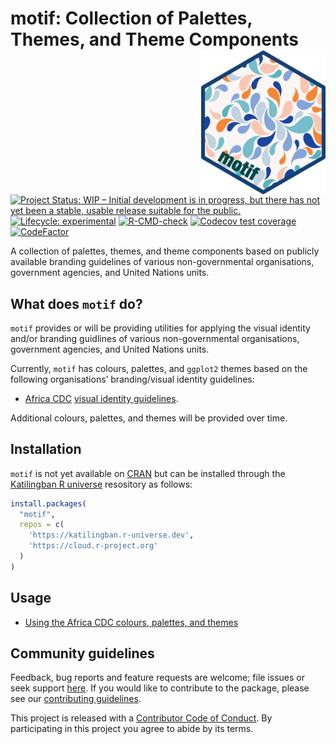
<!-- README.md is generated from README.Rmd. Please edit that file -->

# motif: Collection of Palettes, Themes, and Theme Components <img src="man/figures/logo.png" width="200" align="right" />

<!-- badges: start -->

[![Project Status: WIP – Initial development is in progress, but there
has not yet been a stable, usable release suitable for the
public.](https://www.repostatus.org/badges/latest/wip.svg)](https://www.repostatus.org/#wip)
[![Lifecycle:
experimental](https://img.shields.io/badge/lifecycle-experimental-orange.svg)](https://lifecycle.r-lib.org/articles/stages.html#experimental)
[![R-CMD-check](https://github.com/katilingban/motif/actions/workflows/R-CMD-check.yaml/badge.svg)](https://github.com/katilingban/motif/actions/workflows/R-CMD-check.yaml)
[![Codecov test
coverage](https://codecov.io/gh/katilingban/motif/branch/main/graph/badge.svg)](https://app.codecov.io/gh/katilingban/motif?branch=main)
[![CodeFactor](https://www.codefactor.io/repository/github/katilingban/motif/badge)](https://www.codefactor.io/repository/github/katilingban/motif)
<!-- badges: end -->

A collection of palettes, themes, and theme components based on publicly
available branding guidelines of various non-governmental organisations,
government agencies, and United Nations units.

## What does `motif` do?

`motif` provides or will be providing utilities for applying the visual
identity and/or branding guidlines of various non-governmental
organisations, government agencies, and United Nations units.

Currently, `motif` has colours, palettes, and `ggplot2` themes based on
the following organisations’ branding/visual identity guidelines:

- [Africa CDC](https://africacdc.org/) [visual identity
  guidelines](https://africacdc.org/download/visual-identity-africa-cdc-branding-guide/).

Additional colours, palettes, and themes will be provided over time.

## Installation

`motif` is not yet available on [CRAN](https://cran.r-project.org) but
can be installed through the [Katilingban R
universe](https://katilingban.r-universe.dev) resository as follows:

``` r
install.packages(
  "motif", 
  repos = c(
    'https://katilingban.r-universe.dev', 
    'https://cloud.r-project.org'
  )
)
```

## Usage

- [Using the Africa CDC colours, palettes, and
  themes](https://katilingban.io/motif/articles/africa-cdc.html)

## Community guidelines

Feedback, bug reports and feature requests are welcome; file issues or
seek support [here](https://github.com/katilingban/motif/issues). If you
would like to contribute to the package, please see our [contributing
guidelines](https://katilingban.io/motif/CONTRIBUTING.html).

This project is released with a [Contributor Code of
Conduct](https://katilingban.io/motif/CODE_OF_CONDUCT.html). By
participating in this project you agree to abide by its terms.
